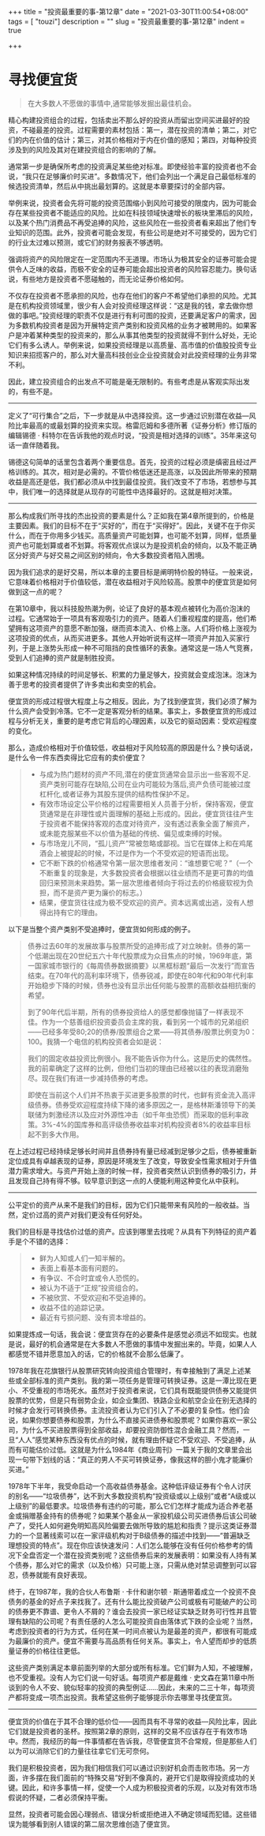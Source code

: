 +++
title = "投资最重要的事-第12章"
date = "2021-03-30T11:00:54+08:00"
tags = [ "touzi"]
description = ""
slug = "投资最重要的事-第12章"
indent = true

+++

# 寻找便宜货

> 在大多数人不愿做的事情中,通常能够发掘出最佳机会。

精心构建投资组合的过程，包括卖出不那么好的投资从而留出空间买进最好的投资，不碰最差的投资。过程需要的素材包括：第一，潜在投资的清单；第二，对它们的内在价值的估计；第三，对其价格相对于内在价值的感知；第四，对每种投资涉及到的风险及其对在建投资组合的影响的了解。

通常第一步是确保所考虑的投资满足某些绝对标准。即使经验丰富的投资者也不会说，“我只在足够廉价时买进”。多数情况下，他们会列出一个满足自己最低标准的候选投资清单，然后从中挑出最划算的。这就是本章要探讨的全部内容。

举例来说，投资者会先将可能的投资范围缩小到风险可接受的限度内，因为可能会存在某些投资者不能适应的风险。比如在科技领域快速增长的板块里滞后的风险，以及某个热门消费品不再受追捧的风险，这些风险在一些投资者看来超出了他们专业知识的范围。此外，投资者可能会发现，有些公司是绝对不可接受的，因为它们的行业太过难以预测，或它们的财务报表不够透明。

强调将资产的风险限定在一定范围内不无道理。市场认为极其安全的证券可能会提供令人乏味的收益，而极不安全的证券可能会超出投资者的风险容忍能力。换句话说，有些地方是投资者不愿碰触的，而无论证券价格如何。

不仅存在投资者不愿承担的风险，也存在他们的客户不希望他们承担的风险。尤其是在机构投资领域里，很少有人会对投资经理这样说：“这是我的钱，拿去做你想做的事吧。”投资经理的职责不仅是进行有利可图的投资，还要满足客户的需求，因为多数机构投资者是因为开展特定资产类别和投资风格的业务才被聘用的。如果客户是冲着某种类型的投资来的，那么从事其他类型的投资就得不到什么好处，无论它们有多么诱人。举例来说，如果投资经理是以高质量、高市值的价值股投资专业知识来招揽客户的，那么对大量高科技创业企业投资就会对此投资经理的业务非常不利。

因此，建立投资组合的出发点不可能是毫无限制的。有些考虑是从客观实际出发的，有些不是。

---

定义了“可行集合”之后，下一步就是从中选择投资。这一步通过识别潜在收益—风险比率最高的或最划算的投资来实现。格雷厄姆和多德所著《证券分析》修订版的编辑锡德 · 科特尔在告诉我他的观点时说，“投资是相对选择的训练”。35年来这句话一直伴随着我。

锡德这句简单的话里包含着两个重要信息。首先，投资的过程必须是缜密且经过严格训练的。其次，相对是必需的。不管价格低迷还是高涨，以及因此所带来的预期收益是高还是低，我们都必须从中找到最佳投资。我们改变不了市场，若想参与其中，我们唯一的选择就是从现存的可能性中选择最好的。这就是相对决策。

----

那么构成我们所寻找的杰出投资的要素是什么？正如我在第4章所提到的，价格是主要因素。我们的目标不在于“买好的”，而在于“买得好”。因此，关键不在于你买什么，而在于你用多少钱买。高质量资产可能划算，也可能不划算，同样，低质量资产也可能划算或者不划算。将客观优点误以为是投资机会的倾向，以及不能正确区分好资产与好交易之间区别的倾向，令大多数投资者陷入困境。

因为我们追求的是好交易，所以本章的主要目标是阐明特价股的特征。一般来说，它意味着价格相对于价值较低，潜在收益相对于风险较高。股票中的便宜货是如何做到这一点的呢？

在第10章中，我以科技股热潮为例，论证了良好的基本观点被转化为高价泡沫的过程。它通常始于一项具有客观吸引力的资产。随着人们重视程度的提高，他们希望拥有这项资产的意愿不断加强，继而资本流入、价格上涨。人们将价格上涨视为这项投资的优点，从而买进更多。其他人开始听说有这样一项资产并加入买家行列，于是上涨势头形成一种不可阻挡的良性循环的表象。通常这是一场人气竞赛，受到人们追捧的资产就是制胜投资。

如果这种情况持续的时间足够长、积累的力量足够大，投资就会变成泡沫。泡沫为善于思考的投资者提供了许多卖出和卖空的机会。

便宜货的形成过程很大程度上与之相反。因此，为了找到便宜货，我们必须了解为什么资产会受到冷落。它不一定是客观分析的结果。事实上，多数便宜货的形成过程与分析无关，重要的是考虑它背后的心理因素，以及它的驱动因素：受欢迎程度的变化。

那么，造成价格相对于价值较低，收益相对于风险较高的原因是什么？换句话说，是什么令一件东西卖得比它应有的卖价便宜？

> * 与成为热门题材的资产不同,潜在的便宜货通常会显示出一些客观不足.资产类别可能存在缺陷,公司在业内可能较为落后,资产负债可能被过度杠杆化,或者证券为其股东提供的结构性保护不足。
> * 有效市场设定公平价格的过程需要相关人员善于分析，保持客观，便宜货通常是在非理性或片面理解的基础上形成的。因此，便宜货往往产生于投资者不能保持客观的态度对待资产，没有透过表象全面了解资产，或未能克服某些不以价值为基础的传统、偏见或束缚的时候。
> * 与市场宠儿不同，“孤儿资产”常被忽略或鄙视。当它在媒体上和在鸡尾酒会上被提起的时候，不过是作为一个不受欢迎的短语而出现。
> * 它不断下跌的价格通常令第一层次思维者发问：“谁想要它呢？”（一个不断重复的现象是，大多数投资者会根据以往业绩而不是更可靠的均值回归来预测未来趋势。第一层次思维者倾向于将过去的价格疲软视为负担，而不是资产更为廉价的标志。）
> * 结果，便宜货往往成为极不受欢迎的资产。资本远离或出逃，没有人想得出持有它的理由。

以下是当整个资产类别不受追捧时，便宜货如何形成的例子。

> 债券过去60年的发展故事与股票所受的追捧形成了对立映射。债券的第一个低潮出现在20世纪五六十年代股票成为众目焦点的时候，1969年底，第一国家城市银行的《每周债券数据摘要》以黑框标题“最后一次发行”而宣告结束。在70年代的高利率环境下，债券锐减，即使在80年代和90年代利率开始稳步下降的时候，债券也没有显示出任何能与股票的高额收益相抗衡的希望。
>
> 到了90年代后半期，所有的债券投资给人的感觉都像抛锚了一样表现不佳。作为一个慈善组织投资委员会主席的我，看到另一个城市的兄弟组织——已经多年受80;20的债券/股票组合之累——将其债券/股票比例变为0：100。我猜一个电信的机构投资者会如是说：
>
> 我们的固定收益投资比例很小。我不能告诉你为什么。这是历史的偶然性。我的前辈确定了这样的比例，但他们当初的理由已经被以往的表现消磨殆尽。现在我们有进一步减持债券的考虑。
>
> 即使在当前这个人们并不热衷于买进更多股票的时代，也鲜有资金流入高评级债券。债券受欢迎程度持续下降的诸多原因之一，是格林斯潘领导下的美联储为刺激经济以及应对外源性冲击（如千年虫恐慌）而采取的低利率政策。3%-4%的国库券和高评级债券收益率对机构投资者8%的收益率目标起不到多大作用。

在上述过程已经持续足够长时间并且债券持有量已经减到足够少之后，债券被重新定位成具有卓越表现的证券，原因是环境发生了改变，导致安全性需求相对于升值潜力需求增大。与资产开始上涨的时候一样，投资者突然认识到债券的吸引力，并且发现自己持有得不够。较早意识到这一点的人便能利用这种变化从中获利。

---

公平定价的资产从来不是我们的目标，因为它们只能带来有风险的一般收益。当然，定价过高的资产对我们更没有任何好处。

我们的目标是寻找估价过低的资产。应该到哪里去找呢？从具有下列特征的资产着手是个不错的选择：

> * 鲜为人知或人们一知半解的。
> * 表面上看基本面有问题的。
> * 有争议、不合时宜或令人恐慌的。
> * 被认为不适于“正规”投资组合的。
> * 不被欣赏、不受欢迎和不受追捧的。
> * 收益不佳的追踪记录。
> * 最近有亏损问题、没有资本增益的。

如果提炼成一句话，我会说：便宜货存在的必要条件是感觉必须远不如现实。也就是说，最好的机会通常是在大多数人不愿做的事情中发掘出来的。毕竟，如果人人都感觉不错并愿意加入的话，它的价格就不会那么低廉了。

1978年我在花旗银行从股票研究转向投资组合管理时，有幸接触到了满足上述某些或全部标准的资产类别。我的第一项任务是管理可转换证券。这是一潭比现在更小、不受重视的市场死水。虽然对于投资者来说，它们具有既能提供债券又能提供股票的优势，但是只有弱势企业，如企业集团、铁路企业和航空企业在别无选择的时候才会发行可转换债券。主流投资者认为它们引入了不必要的复杂性。他们会说，如果你想要债券和股票，为什么不直接买进债券和股票呢？如果你喜欢一家公司，为什么不买进股票得到全部收益，却要投资防御性混合金融工具？然而，一旦“人人”感觉某种东西没有优点的时候，就有理由怀疑它不受欢迎、不受追捧，从而有可能估价过低。这就是为什么1984年《商业周刊》一篇关于我的文章里会出现一句带下划线的话：“真正的男人不买可转换证券，像我这样的胆小鬼才能廉价买进。”

1978年下半年，我受命启动一个高收益债券基金。这种低评级证券有个令人讨厌的别名——“垃圾债券”，达不到大多数投资机构“投资级或以上级别”或者“A级或以上级别”的最低要求。垃圾债券有违约的可能，那么它们怎样才能成为适合养老基金或捐赠基金持有的债券呢？如果某个基金从一家投机级公司买进债券后该公司破产了，受托人如何避免明知高风险偏要去做所导致的尴尬和指责？提示这类证券潜力的一个显著线索可以在一家评级机构对于B级债券的描述中找到——“普遍缺乏理想投资的特点”。现在你应该快速发问：人们怎么能够在没有任何价格参考的情况下全盘否定一个潜在投资类别呢？这些债券后来的发展表明：如果没有人持有某个债券，那么对它的需求（以及价格）只可能上涨，只需从绝对禁忌调整到可以容忍，债券就能有良好表现。

终于，在1987年，我的合伙人布鲁斯 · 卡什和谢尔顿 · 斯通带着成立一个投资不良债务的基金的好点子来找我了。还有什么能比投资破产公司或极有可能破产的公司的债券更不靠谱、更令人不屑的？谁会去投资一家已经证实缺乏财务可行性并且管理有缺陷的公司呢？有责任感的人怎么可能投资自由落体式下跌的企业呢？当然，考虑到投资者的行为方式，任何在某一时间点被认为是最差的资产，都很有可能成为最廉价的资产。便宜不需要与高品质有任何关系。事实上，令人望而却步的低质量证券的价格往往更低。

这些资产类别满足本章前面列举的大部分或所有标准。它们鲜为人知，不被理解，也不受重视。没有人为它们说一句好话。每项资产都是戴维 · 史文森在第11章中所谈到的令人不安、貌似轻率的投资的典型例证……因此，未来的二三十年，每项资产都将变成一项杰出投资。我希望这些例子能够提示你去哪里寻找便宜货。

---

便宜货的价值在于其不合理的低价位——因而具有不寻常的收益—风险比率，因此它们就是投资者的圣杯。按照第2章的原则，这样的交易不应该存在于有效市场中。然而，我经历的每一件事情都在告诉我，尽管便宜货不合常规，但是那些人们以为可以消除它们的力量往往拿它们无可奈何。

我们是积极投资者，因为我们相信我们可以通过识别好机会而击败市场。另一方面，许多摆在我们面前的“特殊交易”好到不像真的，避开它们是取得投资成功的关键。因此，和许多事情一样，促使一个人成为积极投资者的乐观，以及对有效市场假说的怀疑，二者必须保持平衡。

显然，投资者可能会因心理弱点、错误分析或拒绝进入不确定领域而犯错。这些错误为能够看到别人错误的第二层次思维创造了便宜货。

